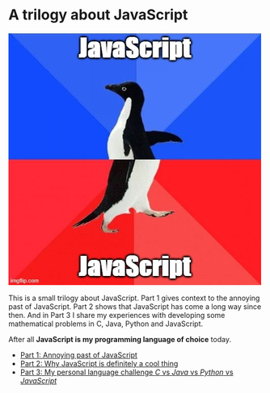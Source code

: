 # A trilogy about JavaScript
![JavaScript awkward penguin](./JavaScriptAwkwardPenguin.jpg)

This is a small trilogy about JavaScript. Part 1 gives context to the annoying past of JavaScript. Part 2 shows that JavaScript has come a long way since then. And in Part 3 I share my experiences with developing some mathematical problems in C, Java, Python and JavaScript.

After all **JavaScript is my programming language of choice** today.

- [Part 1: Annoying past of JavaScript](part-1.md)
- [Part 2: Why JavaScript is definitely a cool thing](part-2.md)
- [Part 3: My personal language challenge _C_ vs _Java_ vs _Python_ vs _JavaScript_](part-3.md)
